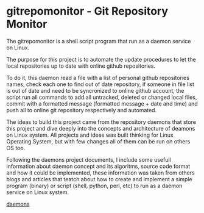 # gitrepomonitor - Git Repository Monitor

The gitrepomonitor is a shell script program that run as a daemon service on Linux.

The purpose for this project is to automate the update procedures to let the local repositories up to date with online github repositories.

To do it, this daemon read a file with a list of personal github repositories names, check each one to find out of date repository, if someone in file list is out of date and need to be syncronized to online github account, the script run all commands to add all untracked, deleted or changed local files, commit with a formatted message (formatted message + date and time) and push all to online git repository respectively and automated.

The ideas to build this project came from the repository daemons that store this project and dive deeply into the concepts and architecture of deamons on Linux system. All projects and ideas was built thinking for Linux Operating System, but with few changes all of them can be run on others OS too.

Following the daemons project documents, I include some usefull information about daemon concept and its algoritms, source code format and how it could be implemented, these information was taken from others blogs and articles that teatch about how to create and implement a simple program (binary) or script (shell, python, perl, etc) to run as a daemon service on Linux system.

[daemons](https://github.com/LeandroHuff/daemons)
